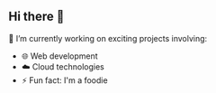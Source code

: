 ## Hi there 👋

🔭 I’m currently working on exciting projects involving:  
- 🌐 Web development  
- ☁️ Cloud technologies
- ⚡ Fun fact: I'm a foodie

<!--
**gerdly/gerdly** is a ✨ _special_ ✨ repository because its `README.md` (this file) appears on your GitHub profile.

Here are some ideas to get you started:

- 🔭 I’m currently working on ...
- 🌱 I’m currently learning ...
- 👯 I’m looking to collaborate on ...
- 🤔 I’m looking for help with ...
- 💬 Ask me about ...
- 📫 How to reach me: ...
- 😄 Pronouns: ...
- ⚡ Fun fact: ...
-->
